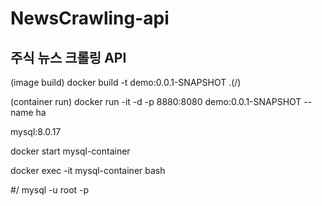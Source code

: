 # NewsCrawling-api

## 주식 뉴스 크롤링 API


(image build) docker build -t demo:0.0.1-SNAPSHOT .(/)

(container run) docker run -it -d -p 8880:8080 demo:0.0.1-SNAPSHOT --name ha


mysql:8.0.17

docker start mysql-container

docker exec -it mysql-container bash

#/ mysql -u root -p
